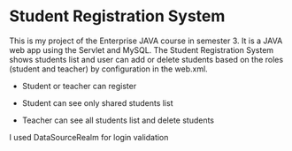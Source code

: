 # Student Registration System



This is my project of the Enterprise JAVA course in semester 3.
It is a JAVA web app using the Servlet and MySQL.
The Student Registration System shows students list and user can add or delete students based on the roles (student and teacher) by configuration in the web.xml.

-	Student or teacher can register



-	Student can see only shared students list



-	Teacher can see all students list and delete students



I used DataSourceRealm for login validation
